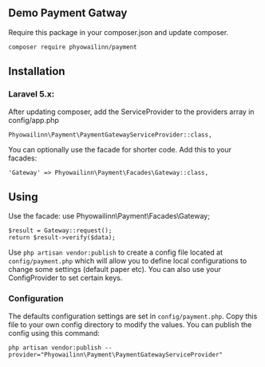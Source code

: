 ## Demo Payment Gatway

Require this package in your composer.json and update composer.

    composer require phyowailinn/payment

## Installation

### Laravel 5.x:

After updating composer, add the ServiceProvider to the providers array in config/app.php

    Phyowailinn\Payment\PaymentGatewayServiceProvider::class,

You can optionally use the facade for shorter code. Add this to your facades:

    'Gateway' => Phyowailinn\Payment\Facades\Gateway::class,

## Using

Use the facade:
	use Phyowailinn\Payment\Facades\Gateway;

    $result = Gateway::request();
    return $result->verify($data);

Use `php artisan vendor:publish` to create a config file located at `config/payment.php` which will allow you to define local configurations to change some settings (default paper etc).
You can also use your ConfigProvider to set certain keys.

### Configuration
The defaults configuration settings are set in `config/payment.php`. Copy this file to your own config directory to modify the values. You can publish the config using this command:

    php artisan vendor:publish --provider="Phyowailinn\Payment\PaymentGatewayServiceProvider"
